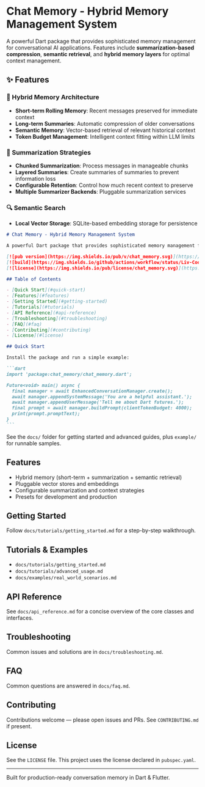 # Chat Memory - Hybrid Memory Management System

A powerful Dart package that provides sophisticated memory management for conversational AI applications. Features include **summarization-based compression**, **semantic retrieval**, and **hybrid memory layers** for optimal context management.

## ✨ Features

### 🧠 Hybrid Memory Architecture

- **Short-term Rolling Memory**: Recent messages preserved for immediate context
- **Long-term Summaries**: Automatic compression of older conversations
- **Semantic Memory**: Vector-based retrieval of relevant historical context
- **Token Budget Management**: Intelligent context fitting within LLM limits

### 🔄 Summarization Strategies

- **Chunked Summarization**: Process messages in manageable chunks
- **Layered Summaries**: Create summaries of summaries to prevent information loss
- **Configurable Retention**: Control how much recent context to preserve
- **Multiple Summarizer Backends**: Pluggable summarization services

### 🔍 Semantic Search

- **Local Vector Storage**: SQLite-based embedding storage for persistence

````markdown
# Chat Memory - Hybrid Memory Management System

A powerful Dart package that provides sophisticated memory management for conversational AI applications. Features include **summarization-based compression**, **semantic retrieval**, and **hybrid memory layers** for optimal context management.

[![pub version](https://img.shields.io/pub/v/chat_memory.svg)](https://pub.dev/packages/chat_memory)
[![build](https://img.shields.io/github/actions/workflow/status/Liv-Coder/chat_memory/ci.yml?branch=main)](https://github.com/Liv-Coder/chat_memory/actions)
[![license](https://img.shields.io/pub/license/chat_memory.svg)](https://pub.dev/packages/chat_memory)

## Table of Contents

- [Quick Start](#quick-start)
- [Features](#features)
- [Getting Started](#getting-started)
- [Tutorials](#tutorials)
- [API Reference](#api-reference)
- [Troubleshooting](#troubleshooting)
- [FAQ](#faq)
- [Contributing](#contributing)
- [License](#license)

## Quick Start

Install the package and run a simple example:

```dart
import 'package:chat_memory/chat_memory.dart';

Future<void> main() async {
  final manager = await EnhancedConversationManager.create();
  await manager.appendSystemMessage('You are a helpful assistant.');
  await manager.appendUserMessage('Tell me about Dart futures.');
  final prompt = await manager.buildPrompt(clientTokenBudget: 4000);
  print(prompt.promptText);
}
```
````

See the `docs/` folder for getting started and advanced guides, plus `example/` for runnable samples.

## Features

- Hybrid memory (short-term + summarization + semantic retrieval)
- Pluggable vector stores and embeddings
- Configurable summarization and context strategies
- Presets for development and production

## Getting Started

Follow `docs/tutorials/getting_started.md` for a step-by-step walkthrough.

## Tutorials & Examples

- `docs/tutorials/getting_started.md`
- `docs/tutorials/advanced_usage.md`
- `docs/examples/real_world_scenarios.md`

## API Reference

See `docs/api_reference.md` for a concise overview of the core classes and interfaces.

## Troubleshooting

Common issues and solutions are in `docs/troubleshooting.md`.

## FAQ

Common questions are answered in `docs/faq.md`.

## Contributing

Contributions welcome — please open issues and PRs. See `CONTRIBUTING.md` if present.

## License

See the `LICENSE` file. This project uses the license declared in `pubspec.yaml`.

---

Built for production-ready conversation memory in Dart & Flutter.

```

```
